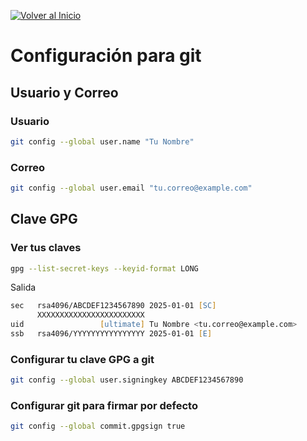 [![Volver al Inicio](https://img.shields.io/badge/-Volver_al_Inicio-6e5494?style=for-the-badge&logo=home-assistant&logoColor=white&labelColor=1a1a1a)](README.md)

# Configuración para git

## Usuario y Correo

### Usuario

```zsh
git config --global user.name "Tu Nombre"
```

### Correo

```zsh
git config --global user.email "tu.correo@example.com"
```

## Clave GPG

### Ver tus claves

```zsh
gpg --list-secret-keys --keyid-format LONG
```

Salida

```zsh
sec   rsa4096/ABCDEF1234567890 2025-01-01 [SC]
      XXXXXXXXXXXXXXXXXXXXXXXX
uid                 [ultimate] Tu Nombre <tu.correo@example.com>
ssb   rsa4096/YYYYYYYYYYYYYYYY 2025-01-01 [E]
```

### Configurar tu clave GPG a git

```zsh
git config --global user.signingkey ABCDEF1234567890
```

### Configurar git para firmar por defecto

```zsh
git config --global commit.gpgsign true
```
